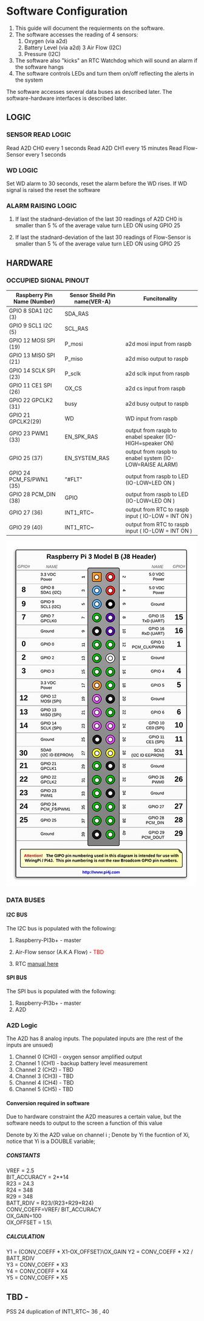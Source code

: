 # Software Configuration

1. This guide will document the requierments on the software.
2. The software accesses the reading of 4 sensors:
    1. Oxygen (via a2d)
    2. Battery Level (via a2d)
    3  Air Flow (I2C)
    4. Pressure (I2C)
3. The software also "kicks" an RTC Watchdog which will sound an alarm if the software hangs
4. The software controls LEDs and turn them on/off reflecting the alerts in the system 

The software accesses several data buses as described later.
The software-hardware interfaces is described later. 

## LOGIC 

### SENSOR READ LOGIC 
Read A2D CH0 every 1 seconds
Read A2D CH1 every 15 minutes
Read Flow-Sensor every 1 seconds

### WD LOGIC 
Set WD alarm to 30 seconds, reset the alarm before the WD rises. 
If WD signal is raised the reset the software


### ALARM RAISING LOGIC 
1. If last the stadnard-deviation of the last 30 readings of A2D CH0 
 is smaller than 5 % of the average value turn LED ON using GPIO 25


2. If last the stadnard-deviation of the last 30 readings of Flow-Sensor 
 is smaller than 5 % of the average value turn LED ON using GPIO 25



## HARDWARE 


### OCCUPIED SIGNAL PINOUT

| Raspberry Pin Name (Number) | Sensor Sheild Pin name(VER-A)  | Funcitonality  |
| --------------------------- | ------------------------------ | -------------- |
| GPIO 8 SDA1 I2C (3)         | SDA_RAS||
| GPIO 9 SCL1 I2C (5) 		  |	SCL_RAS||
| GPIO 12 MOSI SPI (19) | P_mosi |a2d mosi input from raspb|
| GPIO 13 MISO SPI (21) | P_miso |a2d miso output to raspb|
| GPIO 14 SCLK SPI (23) | P_sclk |a2d sclk input from raspb| 
| GPIO  11 CE1 SPI (26) | OX_CS | a2d cs input from raspb|	
| GPIO 22 GPCLK2 (31) | busy | a2d busy output to raspb|
|GPIO 21 GPCLK2(29)| WD| WD input from raspb| 
|GPIO 23 PWM1 (33) | EN_SPK_RAS | output from raspb to enabel speaker (IO-HIGH=speaker ON)|
|GPIO 25 (37) | EN_SYSTEM_RAS | output from raspb to enabel system (IO-LOW=RAISE ALARM)|
|GPIO 24 PCM_FS/PWN1 (35) | "#FLT" | output from raspb to LED  (IO-LOW=LED ON )|
|GPIO 28 PCM_DIN (38) | GPIO | output from raspb to LED  (IO-LOW=LED ON )|
|GPIO 27 (36) | INT1_RTC~| output from RTC to raspb input ( IO-LOW = INT ON )|
|GPIO 29 (40) | INT1_RTC~| output from RTC to raspb input ( IO-LOW = INT ON )|

![Alt text](./rasp-3b+-pinout.png?raw=true "Title")

### DATA BUSES

#### I2C BUS
The I2C bus is populated with the following:
1. Raspberry-PI3b+ - master
2. Air-Flow sensor (A.K.A Flow) - <font color='red'>TBD</font>

3. RTC  [manual here](/RTCmanual.pdf)

#### SPI BUS
The SPI bus is populated with the following:
1. Raspberry-PI3b+ - master
2. A2D

### A2D Logic
The A2D has 8 analog inputs.
The populated inputs are (the rest of the inputs are unsued)
1. Channel 0 (CH0) - oxygen sensor amplified output
2. Channel 1 (CH1) - backup battery level measurement
3. Channel 2 (CH2) - TBD 
4. Channel 3 (CH3) - TBD 
5. Channel 4 (CH4) - TBD 
6. Channel 5 (CH5) - TBD 

#### Conversion required in software
Due to hardware constraint the A2D measures a certain value,
but the software needs to output to the screen a function of this value

Denote by Xi the A2D value on channel i ;
Denote by Yi the fucntion of Xi, notice that Yi is a DOUBLE variable;
 
##### CONSTANTS 
 
 VREF = 2.5\
 BIT_ACCURACY = 2**14\
 R23 = 24.3\
 R24 = 348\
 R29 = 348\
 BATT_RDIV = R23/(R23+R29+R24)\
 CONV_COEFF=VREF/ BIT_ACCURACY\
 OX_GAIN=100\
 OX_OFFSET = 1.5\
 
##### CALCULATION
 Y1 =  (CONV_COEFF * X1-OX_OFFSET)\OX_GAIN
 Y2 = CONV_COEFF * X2 / BATT_RDIV\
 Y3 =  CONV_COEFF * X3\
 Y4 =  CONV_COEFF * X4\
 Y5 =  CONV_COEFF * X5
 


## TBD -
PSS 24 
duplication of INT1_RTC~ 36 , 40
